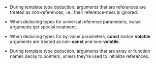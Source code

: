 - During template type deduction, arguments that are references are treated as non-references, i.e., their reference-ness is ignored.

- When deducing types for universal reference parameters, lvalue arguments get special treatment.

- When deducing types for by-value parameters, **const** and/or **volatile** arguments are treated as non-**const** and non-**volatile**.

- During template type deduction, arguments that are array or function names decay to pointers, unless they’re used to initialize references.